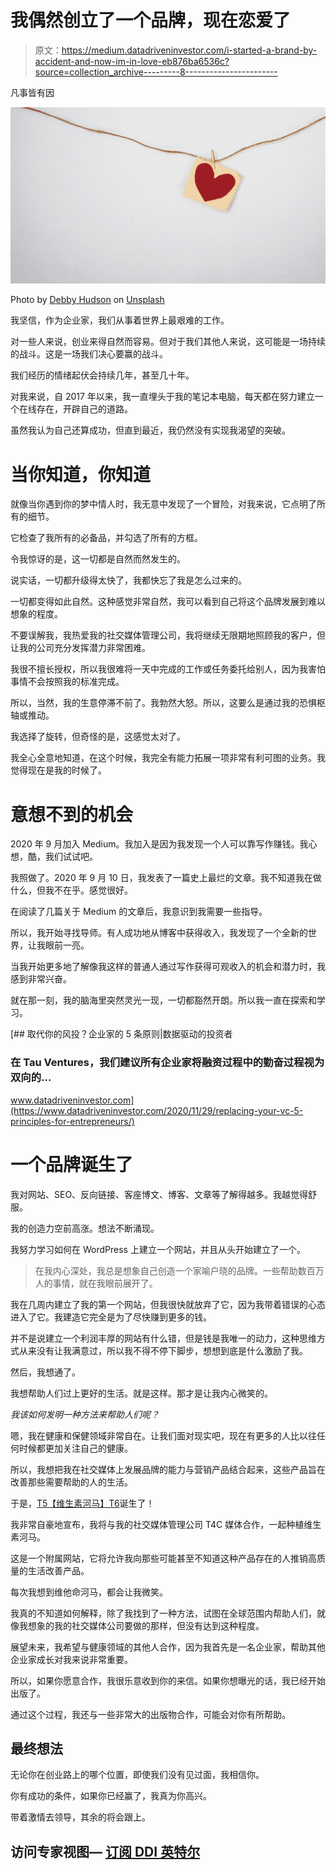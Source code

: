 # 我偶然创立了一个品牌，现在恋爱了

> 原文：<https://medium.datadriveninvestor.com/i-started-a-brand-by-accident-and-now-im-in-love-eb876ba6536c?source=collection_archive---------8----------------------->

凡事皆有因

![](img/be0674d75d0b34858fa8db8e41d19150.png)

Photo by [Debby Hudson](https://unsplash.com/@hudsoncrafted?utm_source=medium&utm_medium=referral) on [Unsplash](https://unsplash.com?utm_source=medium&utm_medium=referral)

我坚信，作为企业家，我们从事着世界上最艰难的工作。

对一些人来说，创业来得自然而容易。但对于我们其他人来说，这可能是一场持续的战斗。这是一场我们决心要赢的战斗。

我们经历的情绪起伏会持续几年，甚至几十年。

对我来说，自 2017 年以来，我一直埋头于我的笔记本电脑，每天都在努力建立一个在线存在，开辟自己的道路。

虽然我认为自己还算成功，但直到最近，我仍然没有实现我渴望的突破。

# 当你知道，你知道

就像当你遇到你的梦中情人时，我无意中发现了一个冒险，对我来说，它点明了所有的细节。

它检查了我所有的必备品，并勾选了所有的方框。

令我惊讶的是，这一切都是自然而然发生的。

说实话，一切都升级得太快了，我都快忘了我是怎么过来的。

一切都变得如此自然。这种感觉非常自然，我可以看到自己将这个品牌发展到难以想象的程度。

不要误解我，我热爱我的社交媒体管理公司，我将继续无限期地照顾我的客户，但让我的公司充分发挥潜力非常困难。

我很不擅长授权，所以我很难将一天中完成的工作或任务委托给别人，因为我害怕事情不会按照我的标准完成。

所以，当然，我的生意停滞不前了。我勃然大怒。所以，这要么是通过我的恐惧枢轴或推动。

我选择了旋转，但奇怪的是，这感觉太对了。

我全心全意地知道，在这个时候，我完全有能力拓展一项非常有利可图的业务。我觉得现在是我的时候了。

# 意想不到的机会

2020 年 9 月加入 Medium。我加入是因为我发现一个人可以靠写作赚钱。我心想，酷，我们试试吧。

我照做了。2020 年 9 月 10 日，我发表了一篇史上最烂的文章。我不知道我在做什么，但我不在乎。感觉很好。

在阅读了几篇关于 Medium 的文章后，我意识到我需要一些指导。

所以，我开始寻找导师。有人成功地从博客中获得收入，我发现了一个全新的世界，让我眼前一亮。

当我开始更多地了解像我这样的普通人通过写作获得可观收入的机会和潜力时，我感到非常兴奋。

就在那一刻，我的脑海里突然灵光一现，一切都豁然开朗。所以我一直在探索和学习。

[](https://www.datadriveninvestor.com/2020/11/29/replacing-your-vc-5-principles-for-entrepreneurs/) [## 取代你的风投？企业家的 5 条原则|数据驱动的投资者

### 在 Tau Ventures，我们建议所有企业家将融资过程中的勤奋过程视为双向的…

www.datadriveninvestor.com](https://www.datadriveninvestor.com/2020/11/29/replacing-your-vc-5-principles-for-entrepreneurs/) 

# 一个品牌诞生了

我对网站、SEO、反向链接、客座博文、博客、文章等了解得越多。我越觉得舒服。

我的创造力空前高涨。想法不断涌现。

我努力学习如何在 WordPress 上建立一个网站，并且从头开始建立了一个。

> 在我内心深处，我总是想象自己创造一个家喻户晓的品牌。一些帮助数百万人的事情，就在我眼前展开了。

我在几周内建立了我的第一个网站，但我很快就放弃了它，因为我带着错误的心态进入了它。我建造它完全是为了尽快赚到更多的钱。

并不是说建立一个利润丰厚的网站有什么错，但是钱是我唯一的动力，这种思维方式从来没有让我满意过，所以我不得不停下脚步，想想到底是什么激励了我。

然后，我想通了。

我想帮助人们过上更好的生活。就是这样。那才是让我内心微笑的。

*我该如何发明一种方法来帮助人们呢？*

嗯，我在健康和保健领域非常自在。让我们面对现实吧，现在有更多的人比以往任何时候都更加关注自己的健康。

所以，我想把我在社交媒体上发展品牌的能力与营销产品结合起来，这些产品旨在改善那些需要帮助的人的生活。

于是，[T5【维生素河马】T6](https://vitaminhippo.com/trending-now/)诞生了！

我非常自豪地宣布，我将与我的社交媒体管理公司 T4C 媒体合作，一起种植维生素河马。

这是一个附属网站，它将允许我向那些可能甚至不知道这种产品存在的人推销高质量的生活改善产品。

每次我想到维他命河马，都会让我微笑。

我真的不知道如何解释，除了我找到了一种方法，试图在全球范围内帮助人们，就像我想象的我的社交媒体公司要做的那样，但没有达到这种程度。

展望未来，我希望与健康领域的其他人合作，因为我首先是一名企业家，帮助其他企业家成长对我来说非常重要。

所以，如果你愿意合作，我很乐意收到你的来信。如果你想曝光的话，我已经开始出版了。

通过这个过程，我还与一些非常大的出版物合作，可能会对你有所帮助。

## 最终想法

无论你在创业路上的哪个位置，即使我们没有见过面，我相信你。

你有成功的条件，如果你已经赢了，我真为你高兴。

带着激情去领导，其余的将会跟上。

## 访问专家视图— [订阅 DDI 英特尔](https://datadriveninvestor.com/ddi-intel)